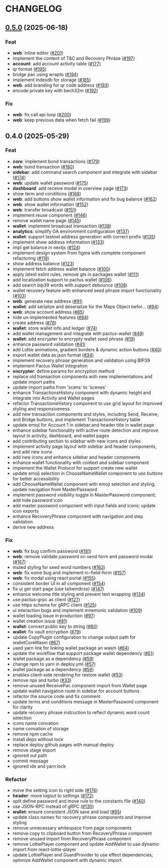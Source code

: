 # CHANGELOG

## [0.5.0](https://github.com/pactus-project/pactus-wallet/compare/v0.4.0...v0.5.0) (2025-06-18)

### Feat

- **web**: inline editor ([#201](https://github.com/pactus-project/pactus-wallet/pull/201))
- implement the content of T&C and Recovery Phrase ([#197](https://github.com/pactus-project/pactus-wallet/pull/197))
- **account**: add account activity table ([#177](https://github.com/pactus-project/pactus-wallet/pull/177))
- qr format ([#195](https://github.com/pactus-project/pactus-wallet/pull/195))
- bridge pac using wrapto ([#194](https://github.com/pactus-project/pactus-wallet/pull/194))
- implement indexdb for storage ([#185](https://github.com/pactus-project/pactus-wallet/pull/185))
- **web**: add branding for qr code address ([#193](https://github.com/pactus-project/pactus-wallet/pull/193))
- encode private key with bech32m ([#192](https://github.com/pactus-project/pactus-wallet/pull/192))

### Fix

- **web**: fix call api loop ([#200](https://github.com/pactus-project/pactus-wallet/pull/200))
- **web**: keep previous data when fetch fail ([#199](https://github.com/pactus-project/pactus-wallet/pull/199))

## 0.4.0 (2025-05-29)

### Feat

- **core**: implement bond transactions ([#179](https://github.com/pactus-project/pactus-wallet/pull/179))
- **web**: bond transaction ([#180](https://github.com/pactus-project/pactus-wallet/pull/180))
- **sidebar**: add command search component and integrate with sidebar ([#174](https://github.com/pactus-project/pactus-wallet/pull/174))
- **web**: update wallet password ([#175](https://github.com/pactus-project/pactus-wallet/pull/175))
- **dashboard**: add receive modal in overview page ([#173](https://github.com/pactus-project/pactus-wallet/pull/173))
- show term and conditions ([#166](https://github.com/pactus-project/pactus-wallet/pull/166))
- **web**: add buttons show wallet information and fix bug balance ([#162](https://github.com/pactus-project/pactus-wallet/pull/162))
- **web**: show wallet information ([#152](https://github.com/pactus-project/pactus-wallet/pull/152))
- **web**: transfer broadcast ([#151](https://github.com/pactus-project/pactus-wallet/pull/151))
- implement reuse component ([#146](https://github.com/pactus-project/pactus-wallet/pull/146))
- remove wallet name page ([#145](https://github.com/pactus-project/pactus-wallet/pull/145))
- **wallet**: implement broadcast transaction ([#138](https://github.com/pactus-project/pactus-wallet/pull/138))
- **analytics**: simplify GA environment configuration ([#137](https://github.com/pactus-project/pactus-wallet/pull/137))
- **wallet**: support testnet address generation with correct prefix ([#135](https://github.com/pactus-project/pactus-wallet/pull/135))
- implement show address information ([#133](https://github.com/pactus-project/pactus-wallet/pull/133))
- impl get balance in nextjs ([#124](https://github.com/pactus-project/pactus-wallet/pull/124))
- implement design system from figma with complete component refactoring ([#119](https://github.com/pactus-project/pactus-wallet/pull/119))
- show address balance ([#123](https://github.com/pactus-project/pactus-wallet/pull/123))
- implement fetch address wallet balance ([#100](https://github.com/pactus-project/pactus-wallet/pull/100))
- apply latest eslint rules, remove gts in packages wallet  ([#111](https://github.com/pactus-project/pactus-wallet/pull/111))
- add localization support to pactus wallet ([#106](https://github.com/pactus-project/pactus-wallet/pull/106))
- add search bip39 words with support debounce ([#108](https://github.com/pactus-project/pactus-wallet/pull/108))
- wallet recovery feature with enhanced seed phrase import functionality ([#103](https://github.com/pactus-project/pactus-wallet/pull/103))
- **web**: generate new address ([#91](https://github.com/pactus-project/pactus-wallet/pull/91))
- **wallet**: add serialize and deserialize for the Maps Object befor… ([#94](https://github.com/pactus-project/pactus-wallet/pull/94))
- **web**: show account address ([#85](https://github.com/pactus-project/pactus-wallet/pull/85))
- hide un-implemented features ([#84](https://github.com/pactus-project/pactus-wallet/pull/84))
- create address ([#78](https://github.com/pactus-project/pactus-wallet/pull/78))
- **wallet**: store wallet info and ledger ([#74](https://github.com/pactus-project/pactus-wallet/pull/74))
- add wallet management and integrate with pactus-wallet ([#49](https://github.com/pactus-project/pactus-wallet/pull/49))
- **wallet**: add encrypter to encrypty wallet seed phrase ([#19](https://github.com/pactus-project/pactus-wallet/pull/19))
- enhance password validation ([#41](https://github.com/pactus-project/pactus-wallet/pull/41))
- add Lottie animations, gradient borders & dynamic action buttons ([#40](https://github.com/pactus-project/pactus-wallet/pull/40))
- export wallet data as json format ([#34](https://github.com/pactus-project/pactus-wallet/pull/34))
- implement recovery phrase generation and validation using BIP39
- implement Pactus Wallet integration
- **encrypter**: define params for encryption method
- replace old transaction components with new implementations and update import paths
- update import paths from 'scens' to 'scenes'
- enhance TransactionsHistory component with dynamic height and integrate into Activity and Wallet pages
- refactor TransactionsHistory component to use grid layout for improved styling and responsiveness
- add new transaction components and styles, including Send, Receive, and Bridge buttons, and implement TransactionsHistory table
- update emoji for Account 1 in sidebar and header title in wallet page
- enhance sidebar functionality with active route detection and improve layout in activity, dashboard, and wallet pages
- add contributing section to sidebar with new icons and styles
- implement activity page layout with sidebar and header components, and add new icons
- add new icons and enhance sidebar and header components
- enhance wallet functionality with context and sidebar component
- implement the Wallet Protocol for support create new wallet
- update emoji selection in ChooseNameWallet component to use buttons for better accessibility
- add ChooseNameWallet component with emoji selection and styling; update navigation from MasterPassword
- implement password visibility toggle in MasterPassword component; add hide password icon
- add master password component with input fields and icons; update icon exports
- enhance RecoveryPhrase component with navigation and step validation
- derive new address

### Fix

- **web**: fix bug confirm password ([#181](https://github.com/pactus-project/pactus-wallet/pull/181))
- **web**: remove validate password on send form and password modal ([#167](https://github.com/pactus-project/pactus-wallet/pull/167))
- muted styling for seed word numbers ([#163](https://github.com/pactus-project/pactus-wallet/pull/163))
- **web**: fix some bug and implement rc-field-form ([#157](https://github.com/pactus-project/pactus-wallet/pull/157))
- **web**: fix modal using react portal ([#155](https://github.com/pactus-project/pactus-wallet/pull/155))
- consistent border UI in all component ([#154](https://github.com/pactus-project/pactus-wallet/pull/154))
- fix ui get start page (use tailwindcss) ([#147](https://github.com/pactus-project/pactus-wallet/pull/147))
- enhance welcome title styling and prevent text wrapping ([#134](https://github.com/pactus-project/pactus-wallet/pull/134))
- use pactus-grpc as client ([#127](https://github.com/pactus-project/pactus-wallet/pull/127))
- use https schema for gRPC client ([#125](https://github.com/pactus-project/pactus-wallet/pull/125))
- ui interaction bugs and implement mnemonic validation ([#109](https://github.com/pactus-project/pactus-wallet/pull/109))
- wallet loading issue in production ([#97](https://github.com/pactus-project/pactus-wallet/pull/97))
- wallet creation issue ([#81](https://github.com/pactus-project/pactus-wallet/pull/81))
- **wallet**: convert public key to string ([#80](https://github.com/pactus-project/pactus-wallet/pull/80))
- **wallet**: fix vault encryption ([#79](https://github.com/pactus-project/pactus-wallet/pull/79))
- update CopyPlugin configuration to change output path for walletCoreWasm ([#67](https://github.com/pactus-project/pactus-wallet/pull/67))
- used yarn link for linking wallet package an wasm ([#64](https://github.com/pactus-project/pactus-wallet/pull/64))
- update the workflow that support package wallet dependency  ([#61](https://github.com/pactus-project/pactus-wallet/pull/61))
- wallet package as a dependency ([#59](https://github.com/pactus-project/pactus-wallet/pull/59))
- change npm to yarn in deploy.yml ([#57](https://github.com/pactus-project/pactus-wallet/pull/57))
- wallet package as a dependency ([#56](https://github.com/pactus-project/pactus-wallet/pull/56))
- enables client-side rendering for restore wallet ([#53](https://github.com/pactus-project/pactus-wallet/pull/53))
- remove npx and turbo ([#33](https://github.com/pactus-project/pactus-wallet/pull/33))
- remove unused ReceivePac component import from Wallet page
- update wallet navigation route in sidebar for account buttons
- refactor the source code and fix comment
- update terms and conditions message in MasterPassword component for clarity
- update recovery phrase instruction to reflect dynamic word count selection
- icons name convation
- name convation of storage
- remove npm cache
- install deps without lock
- replace deploy github pages with manual deploy
- remove stage export
- ignored out path
- commit message
- ignored ide and yarn lock

### Refactor

- move the setting icon to right side ([#176](https://github.com/pactus-project/pactus-wallet/pull/176))
- **header**: move logout to settings ([#172](https://github.com/pactus-project/pactus-wallet/pull/172))
- split define password and move rule to the constants file ([#140](https://github.com/pactus-project/pactus-wallet/pull/140))
- use JSON-RPC instead of gRPC ([#130](https://github.com/pactus-project/pactus-wallet/pull/130))
- **wallet**: ensure consistent JSON save and load ([#95](https://github.com/pactus-project/pactus-wallet/pull/95))
- update class names for recovery phrase components and improve styling
- remove unnecessary whitespace from page components
- remove copy to clipboard button from RecoveryPhrase component
- remove unused import from RecoveryPhrase component
- remove LottiePlayer component and update AddWallet to use dynamic import from react-lottie-player
- update LottiePlayer and GuardProvider to use effect dependencies; optimize AddWallet component with dynamic import
